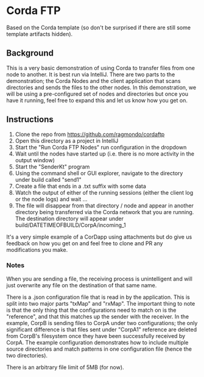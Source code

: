 
# Corda FTP

Based on the Corda template (so don't be surprised if there are still some template artifacts hidden).

## Background

This is a very basic demonstration of using Corda to transfer files from one node to another. It is best run via IntelliJ. There are two parts to the demonstration; the Corda Nodes and the client application that scans directories and sends the files to the other nodes. In this demonstration, we will be using a pre-configured set of nodes and directories but once you have it running, feel free to expand this and let us know how you get on.

## Instructions

1. Clone the repo from https://github.com/ragmondo/cordaftp
2. Open this directory as a project in IntelliJ
3. Start the "Run Corda FTP Nodes" run configuration in the dropdown
4. Wait until the nodes have started up (i.e. there is no more activity in the output window)
5. Start the "SenderKt" program
6. Using the command shell or GUI explorer, navigate to the directory under build called "send1"
7. Create a file that ends in a .txt suffix with some data
8. Watch the output of either of the running sessions (either the client log or the node logs) and wait ...
9. The file will disappear from that directory / node and appear in another directory being transferred via the Corda network that you are running. The destination directory will appear under build/DATETIMEOFBUILD/CorpA/incoming_1


It's a very simple example of a CorDapp using attachments but do give us feedback on how you get on and feel free to clone and PR any modifications you make.

### Notes

When you are sending a file, the receiving process is unintelligent and will just overwrite any file on the destination of that same name.

There is a .json configuration file that is read in by the application. This is split into two major parts "txMap" and "rxMap". The important thing to note is that the only thing that the configurations need to match on is the "reference", and that this matches up the sender with the receiver. In the example, CorpB is sending files to CorpA under two configurations; the only significant difference is that files sent under "CorpA1" reference are deleted from CorpB's filesystem once they have been successfully received by CorpA. The example configuration demonstrates how to include multiple source directories and match patterns in one configuration file (hence the two directories).

There is an arbitrary file limit of 5MB (for now).
